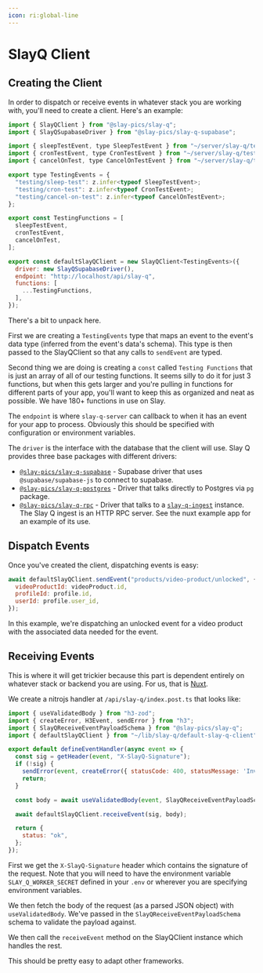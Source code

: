 ```yaml
---
icon: ri:global-line
---
```


# SlayQ Client

## Creating the Client
In order to dispatch or receive events in whatever stack you are working with, you'll need to create a client.  Here's an example:

```js
import { SlayQClient } from "@slay-pics/slay-q";
import { SlayQSupabaseDriver } from "@slay-pics/slay-q-supabase";

import { sleepTestEvent, type SleepTestEvent } from "~/server/slay-q/testing/sleep-test";
import { cronTestEvent, type CronTestEvent } from "~/server/slay-q/testing/cron-test";
import { cancelOnTest, type CancelOnTestEvent } from "~/server/slay-q/testing/cancel-on-test";

export type TestingEvents = {
  "testing/sleep-test": z.infer<typeof SleepTestEvent>;
  "testing/cron-test": z.infer<typeof CronTestEvent>;
  "testing/cancel-on-test": z.infer<typeof CancelOnTestEvent>;
};

export const TestingFunctions = [
  sleepTestEvent,
  cronTestEvent,
  cancelOnTest,
];

export const defaultSlayQClient = new SlayQClient<TestingEvents>({
  driver: new SlayQSupabaseDriver(),
  endpoint: "http://localhost/api/slay-q",
  functions: [
    ...TestingFunctions,
  ],
});
```
There's a bit to unpack here.

First we are creating a `TestingEvents` type that maps an event to the event's data type (inferred from the event's data's schema).
This type is then passed to the SlayQClient so that any calls to `sendEvent` are typed.

Second thing we are doing is creating a `const` called `Testing Functions` that is just an array of all of our testing functions.  It
seems silly to do it for just 3 functions, but when this gets larger and you're pulling in functions for different parts of your app,
you'll want to keep this as organized and neat as possible.  We have 180+ functions in use on Slay.

The `endpoint` is where `slay-q-server` can callback to when it has an event for your app to process.  Obviously this should be
specified with configuration or environment variables.

The `driver` is the interface with the database that the client will use.  Slay Q provides three base packages with different drivers:

* [`@slay-pics/slay-q-supabase`](https://www.npmjs.com/package/@slay-pics/slay-q-supabase) - Supabase driver that uses `@supabase/supabase-js` to connect to supabase.
* [`@slay-pics/slay-q-postgres`](https://www.npmjs.com/package/@slay-pics/slay-q-postgres) - Driver that talks directly to Postgres via `pg` package.
* [`@slay-pics/slay-q-rpc`](https://www.npmjs.com/package/@slay-pics/slay-q-rpc) - Driver that talks to a [`slay-q-ingest`](https://github.com/SlayPics/SlayUtils/tree/main/apps/slay-ingest) instance.  The Slay Q ingest is an HTTP RPC server.  See the nuxt example app for an example of its use.


## Dispatch Events
Once you've created the client, dispatching events is easy:

```js
await defaultSlayQClient.sendEvent("products/video-product/unlocked", {
  videoProductId: videoProduct.id,
  profileId: profile.id,
  userId: profile.user_id,
});
```
In this example, we're dispatching an unlocked event for a video product with the associated data needed for the event.

## Receiving Events
This is where it will get trickier because this part is dependent entirely on whatever stack or backend you are using.  For us,
that is [Nuxt](https://nuxt.com/).

We create a nitrojs handler at `/api/slay-q/index.post.ts` that looks like:

```js
import { useValidatedBody } from "h3-zod";
import { createError, H3Event, sendError } from "h3";
import { SlayQReceiveEventPayloadSchema } from "@slay-pics/slay-q";
import { defaultSlayQClient } from "~/lib/slay-q/default-slay-q-client";

export default defineEventHandler(async event => {
  const sig = getHeader(event, "X-SlayQ-Signature");
  if (!sig) {
    sendError(event, createError({ statusCode: 400, statusMessage: 'Invalid signature' }));
    return;
  }

  const body = await useValidatedBody(event, SlayQReceiveEventPayloadSchema);

  await defaultSlayQClient.receiveEvent(sig, body);

  return {
    status: "ok",
  };
});
```
First we get the `X-SlayQ-Signature` header which contains the signature of the request.  Note that you will need to have the
environment variable `SLAY_Q_WORKER_SECRET` defined in your `.env` or wherever you are specifying environment variables.

We then fetch the body of the request (as a parsed JSON object) with `useValidatedBody`.  We've passed in the
`SlayQReceiveEventPayloadSchema` schema to validate the payload against.

We then call the `receiveEvent` method on the SlayQClient instance which handles the rest.

This should be pretty easy to adapt other frameworks.